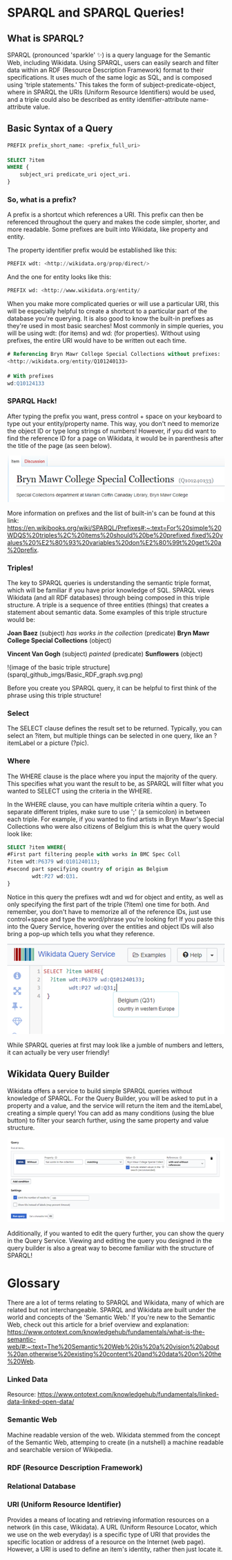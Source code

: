 # SPARQL and SPARQL Queries!

## What is SPARQL? 
SPARQL (pronounced 'sparkle' :sparkles:) is a query language for the Semantic Web, including Wikidata. Using SPARQL, users can easily search and filter data within an RDF (Resource Description Framework) format to their specifications. It uses much of the same logic as SQL, and is composed using 'triple statements.' This takes the form of subject-predicate-object, where in SPARQL the URIs (Uniform Resource Identifiers) would be used, and a triple could also be described as entity identifier-attribute name-attribute value. 

## Basic Syntax of a Query

```sql
PREFIX prefix_short_name: <prefix_full_uri>

SELECT ?item
WHERE {
    subject_uri predicate_uri oject_uri.
}
```
### So, what is a prefix? 
A prefix is a shortcut which references a URI. This prefix can then be referenced throughout the query and makes the code simpler, shorter, and more readable. Some prefixes are built into Wikidata, like property and entity. 

The property identifier prefix would be established like this:
```sql
PREFIX wdt: <http://wikidata.org/prop/direct/>
```
And the one for entity looks like this:
```sql
PREFIX wd: <http://www.wikidata.org/entity/
```
When you make more complicated queries or will use a particular URI, this will be especially helpful to create a shortcut to a particular part of the database you're querying. It is also good to know the built-in prefixes as they're used in most basic searches! Most commonly in simple queries, you will be using wdt: (for items) and wd: (for properties). Without using prefixes, the entire URI would have to be written out each time.

```sql
# Referencing Bryn Mawr College Special Collections without prefixes:
<http://wikidata.org/entity/Q101240133>

# With prefixes
wd:Q10124133
```
### SPARQL Hack!
After typing the prefix you want, press control + space on your keyboard to type out your entity/property name. This way, you don't need to memorize the object ID or type long strings of numbers! However, if you did want to find the reference ID for a page on Wikidata, it would be in parenthesis after the title of the page (as seen below). 

![image showing Bryn Mawr College Special Collections reference ID on Wikidata](sparql_github_imgs/speccol.png)

More information on prefixes and the list of built-in's can be found at this link: https://en.wikibooks.org/wiki/SPARQL/Prefixes#:~:text=For%20simple%20WDQS%20triples%2C%20items%20should%20be%20prefixed,fixed%20values%20%E2%80%93%20variables%20don%E2%80%99t%20get%20a%20prefix.

### Triples!
The key to SPARQL queries is understanding the semantic triple format, which will be familiar if you have prior knowledge of SQL. SPARQL views Wikidata (and all RDF databases) through being composed in this triple structure. A triple is a sequence of three entities (things) that creates a statement about semantic data. Some examples of this triple structure would be:

**Joan Baez** (subject) *has works in the collection* (predicate) **Bryn Mawr College Special Collections** (object)

**Vincent Van Gogh** (subject) *painted* (predicate) **Sunflowers** (object)

!{image of the basic triple structure](sparql_github_imgs/Basic_RDF_graph.svg.png)

Before you create you SPARQL query, it can be helpful to first think of the phrase using this triple structure! 

### Select 
The SELECT clause defines the result set to be returned. Typically, you can select an ?item, but multiple things can be selected in one query, like an ?itemLabel or a picture (?pic). 

### Where
The WHERE clause is the place where you input the majority of the query. This specifies what you want the result to be, as SPARQL will filter what you wanted to SELECT using the criteria in the WHERE. 

In the WHERE clause, you can have multiple criteria wihtin a query. To separate different triples, make sure to use ';' (a semicolon) in between each triple. For example, if you wanted to find artists in Bryn Mawr's Special Collections who were also citizens of Belgium this is what the query would look like:

```sql
SELECT ?item WHERE{
#First part filtering people with works in BMC Spec Coll
?item wdt:P6379 wd:Q101240113;
#second part specifying country of origin as Belgium
        wdt:P27 wd:Q31.
}
```
Notice in this query the prefixes wdt and wd for object and entity, as well as only specifying the first part of the triple (?item) one time for both. And remember, you don't have to memorize all of the reference IDs, just use control+space and type the word/phrase you're looking for! If you paste this into the Query Service, hovering over the entities and object IDs will also bring a pop-up which tells you what they reference. 

![image of the query in the query service](sparql_github_imgs/belgium.png)


While SPARQL queries at first may look like a jumble of numbers and letters, it can actually be very user friendly!

## Wikidata Query Builder
Wikidata offers a service to build simple SPARQL queries without knowledge of SPARQL. For the Query Builder, you will be asked to put in a property and a value, and the service will return the item and the itemLabel, creating a simple query! You can add as many conditions (using the blue button) to filter your search further, using the same property and value structure. 

![image of the Wikidata Query Builder](sparql_github_imgs/query_builder.png)

Additionally, if you wanted to edit the query further, you can show the query in the Query Service. Viewing and editing the query you designed in the query builder is also a great way to become familiar with the structure of SPARQL!

# Glossary 
There are a lot of terms relating to SPARQL and Wikidata, many of which are related but not interchangeable. SPARQL and Wikidata are built under the world and concepts of the 'Semantic Web.' If you're new to the Semantic Web, check out this article for a brief overview and explanation: https://www.ontotext.com/knowledgehub/fundamentals/what-is-the-semantic-web/#:~:text=The%20Semantic%20Web%20is%20a%20vision%20about%20an,otherwise%20existing%20content%20and%20data%20on%20the%20Web.

### Linked Data

Resource: https://www.ontotext.com/knowledgehub/fundamentals/linked-data-linked-open-data/

### Semantic Web
Machine readable version of the web. Wikidata stemmed from the concept of the Semantic Web, attemping to create (in a nutshell) a machine readable and searchable version of Wikipedia. 

### RDF (Resource Description Framework)

### Relational Database

### URI (Uniform Resource Identifier)
Provides a means of locating and retrieving information resources on a network (in this case, Wikidata). A URL (Uniform Resource Locator, which we use on the web everyday) is a specific type of URI that provides the specific location or address of a resource on the Internet (web page). However, a URI is used to define an item's identity, rather then just locate it. 
